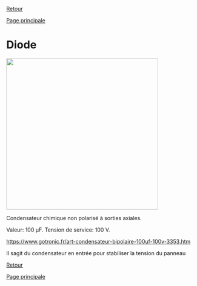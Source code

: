 [Retour](partie_électronique.md)

[Page principale](README.md)

<h1>Diode</h1>

<img src="Images/Condensateur_bipolaire_100µF.webp" width="400">

Condensateur chimique non polarisé à sorties axiales. 

Valeur: 100 µF. 
Tension de service: 100 V.

https://www.gotronic.fr/art-condensateur-bipolaire-100uf-100v-3353.htm  

Il sagit du condensateur en entrée pour stabiliser la tension du panneau  

[Retour](partie_électronique.md)

[Page principale](README.md)
